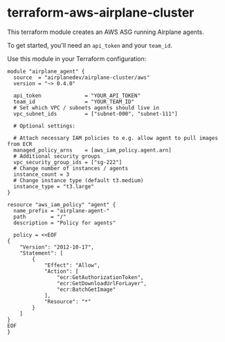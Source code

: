 # terraform-aws-airplane-cluster

This terraform module creates an AWS ASG running Airplane agents.

To get started, you'll need an `api_token` and your `team_id`.

Use this module in your Terraform configuration:

```hcl
module "airplane_agent" {
  source  = "airplanedev/airplane-cluster/aws"
  version = "~> 0.4.0"

  api_token              = "YOUR_API_TOKEN"
  team_id                = "YOUR_TEAM_ID"
  # Set which VPC / subnets agents should live in
  vpc_subnet_ids         = ["subnet-000", "subnet-111"]

  # Optional settings:

  # Attach necessary IAM policies to e.g. allow agent to pull images from ECR
  managed_policy_arns    = [aws_iam_policy.agent.arn]
  # Additional security groups
  vpc_security_group_ids = ["sg-222"]
  # Change number of instances / agents
  instance_count = 3
  # Change instance type (default t3.medium)
  instance_type = "t3.large"
}

resource "aws_iam_policy" "agent" {
  name_prefix = "airplane-agent-"
  path        = "/"
  description = "Policy for agents"

  policy = <<EOF
{
    "Version": "2012-10-17",
    "Statement": [
        {
            "Effect": "Allow",
            "Action": [
                "ecr:GetAuthorizationToken",
                "ecr:GetDownloadUrlForLayer",
                "ecr:BatchGetImage"
            ],
            "Resource": "*"
        }
    ]
}
EOF
}
```
